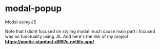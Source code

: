# modal-popup

Modal using JS

Note that I didnt focused on styling modal much cause main part i focused was on functuality using JS. And here's the link of my project **https://poetic-stardust-dff67c.netlify.app/**
